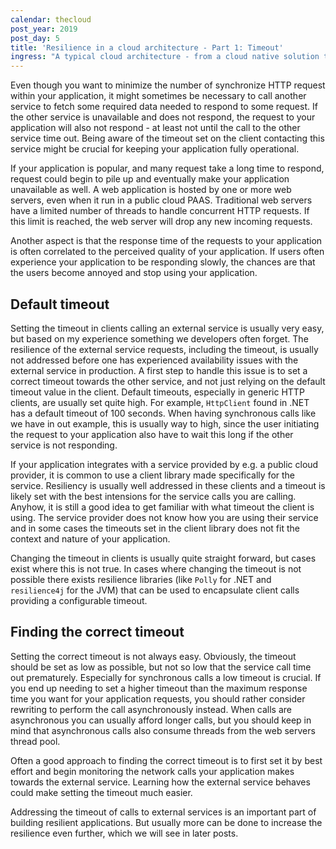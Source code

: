 ```yaml
---
calendar: thecloud
post_year: 2019
post_day: 5
title: 'Resilience in a cloud architecture - Part 1: Timeout'
ingress: "A typical cloud architecture - from a cloud native solution to a public cloud solution - consist of multiple connected services. Some of these services are under your control, others are third-party services. Anyhow, these services communicate with each other, and depend on each other's availability.\r\n\r\nWhen your application integrates with another service - your application must handle erroneous behavior from the service. This includes that the service responds slower than expected, single requests are dropped, or the entire service is unavailable."
---
```

Even though you want to minimize the number of synchronize HTTP request within your application, it might sometimes be necessary to call another service to fetch some required data needed to respond to some request. If the other service is unavailable and does not respond, the request to your application will also not respond - at least not until the call to the other service time out. Being aware of the timeout set on the client contacting this service might be crucial for keeping your application fully operational.

If your application is popular, and many request take a long time to respond, request could begin to pile up and eventually make your application unavailable as well. A web application is hosted by one or more web servers, even when it run in a public cloud PAAS. Traditional web servers have a limited number of threads to handle concurrent HTTP requests. If this limit is reached, the web server will drop any new incoming requests.

Another aspect is that the response time of the requests to your application is often correlated to the perceived quality of your application. If users often experience your application to be responding slowly, the chances are that the users become annoyed and stop using your application.

## Default timeout

Setting the timeout in clients calling an external service is usually very easy, but based on my experience something we developers often forget. The resilience of the external service requests, including the timeout, is usually not addressed before one has experienced availability issues with the external service in production. A first step to handle this issue is to set a correct timeout towards the other service, and not just relying on the default timeout value in the client. Default timeouts, especially in generic HTTP clients, are usually set quite high. For example, `HttpClient` found in .NET has a default timeout of 100 seconds. When having synchronous calls like we have in out example, this is usually way to high, since the user initiating the request to your application also have to wait this long if the other service is not responding.

If your application integrates with a service provided by e.g. a public cloud provider, it is common to use a client library made specifically for the service. Resiliency is usually well addressed in these clients and a timeout is likely set with the best intensions for the service calls you are calling. Anyhow, it is still a good idea to get familiar with what timeout the client is using. The service provider does not know how you are using their service and in some cases the timeouts set in the client library does not fit the context and nature of your application.

Changing the timeout in clients is usually quite straight forward, but cases exist where this is not true. In cases where changing the timeout is not possible there exists resilience libraries (like `Polly` for .NET and `resilience4j` for the JVM) that can be used to encapsulate client calls providing a configurable timeout.

## Finding the correct timeout

Setting the correct timeout is not always easy. Obviously, the timeout should be set as low as possible, but not so low that the service call time out prematurely. Especially for synchronous calls a low timeout is crucial. If you end up needing to set a higher timeout than the maximum response time you want for your application requests, you should rather consider rewriting to perform the call asynchronously instead. When calls are asynchronous you can usually afford longer calls, but you should keep in mind that asynchronous calls also consume threads from the web servers thread pool.

Often a good approach to finding the correct timeout is to first set it by best effort and begin monitoring the network calls your application makes towards the external service. Learning how the external service behaves could make setting the timeout much easier.

Addressing the timeout of calls to external services is an important part of building resilient applications. But usually more can be done to increase the resilience even further, which we will see in later posts.
